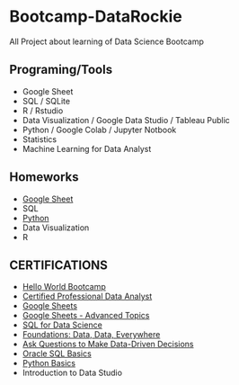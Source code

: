# Bootcamp-DataRockie
All Project about learning of Data Science Bootcamp

## Programing/Tools
* Google Sheet
* SQL / SQLite
* R / Rstudio
* Data Visualization / Google Data Studio / Tableau Public
* Python / Google Colab / Jupyter Notbook
* Statistics
* Machine Learning for Data Analyst

## Homeworks
* [Google Sheet](https://docs.google.com/spreadsheets/d/1zHktB09qweU0KS500k4o5mM3xwVrYmBxDXatjmANaxE/edit?usp=sharing)
* SQL
* [Python](https://colab.research.google.com/drive/1rsNEdWtymDq0YveX6HhgJmClxCcm8PwK?usp=sharing)
* Data Visualization
* R

## CERTIFICATIONS
* [Hello World Bootcamp](https://badgr.com/public/assertions/wRJe-CtBSYGnzY9FJQQSpA)
* [Certified Professional Data Analyst](https://badgr.com/public/assertions/ws6MUC9GRim04VHjin3Zdg)
* [Google Sheets](https://www.coursera.org/account/accomplishments/verify/YK7CFQCJC3L3?utm_source=ln&utm_medium=certificate&utm_content=cert_image&utm_campaign=pdf_header_button&utm_product=course)
* [Google Sheets - Advanced Topics](https://www.coursera.org/account/accomplishments/verify/BL6SS538EHV7?utm_source=ln&utm_medium=certificate&utm_content=cert_image&utm_campaign=pdf_header_button&utm_product=course)
* [SQL for Data Science](https://www.coursera.org/account/accomplishments/verify/LB33R4Y84ZD8?utm_product=course)
* [Foundations: Data, Data, Everywhere](https://www.coursera.org/account/accomplishments/verify/QSBBM6D8ZH5X?utm_source=ln&utm_medium=certificate&utm_content=cert_image&utm_campaign=sharing_cta&utm_product=course)
* [Ask Questions to Make Data-Driven Decisions](https://www.coursera.org/account/accomplishments/verify/PUSNWVRTNPVS?utm_source=ln&utm_medium=certificate&utm_content=cert_image&utm_campaign=sharing_cta&utm_product=course)
* [Oracle SQL Basics](https://www.coursera.org/account/accomplishments/verify/5XJHMFHUCETK?utm_source=ln&utm_medium=certificate&utm_content=cert_image&utm_campaign=pdf_header_button&utm_product=course)
* [Python Basics](https://www.coursera.org/account/accomplishments/verify/7L754MY98LYJ?utm_source=ln&utm_medium=certificate&utm_content=cert_image&utm_campaign=pdf_header_button&utm_product=course)
* Introduction to Data Studio
